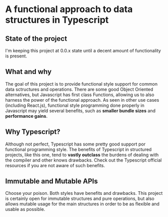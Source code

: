 # A functional approach to data structures in Typescript

## State of the project

I'm keeping this project at 0.0.x state until a decent amount of functionality is present.

## What and why

The goal of this project is to provide functional style support
for common data sctructures and operations.
There are some good Object Oriented alternatives, but Javascript
has first class Functions, allowing us to also harness the power
of the functional approach.
As seen in other use cases (including React.js), functional style
programming done properly in Javascript may yield several benefits,
such as **smaller bundle sizes** and **performance gains**.

## Why Typescript?

Although not perfect, Typescript has some pretty good support por functional programming style. The benefits of Typescript in structured projects, like this one, tend to **vastly outclass** the burdens of dealing with the compiler and other knows drawbacks. Check out the Typescript official resources if you are not aware of such benefits.

## Immutable and Mutable APIs

Choose your poison. Both styles have benefits and drawbacks. This project is certainly open for immutable structures and pure operations, but also allows mutable usage for the main structures in order to be as flexible and usable as possible.
